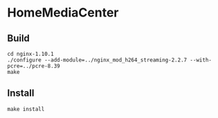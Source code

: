 # HomeMediaCenter


## Build

    cd nginx-1.10.1
    ./configure --add-module=../nginx_mod_h264_streaming-2.2.7 --with-pcre=../pcre-8.39
    make

## Install

    make install